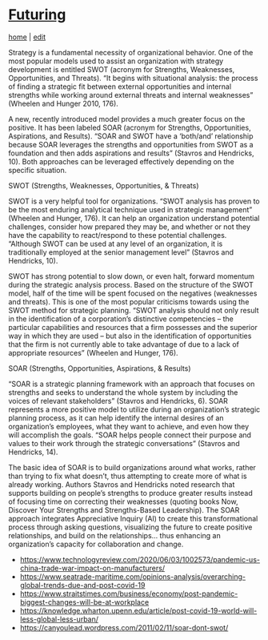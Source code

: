 # [Futuring](https://alwinwoo.github.io/pages/futuring.html)
[home](https://alwinwoo.github.io/) | [edit](https://github.com/alwinwoo/alwinwoo.github.io/edit/master/pages/futuring.md)

Strategy is a fundamental necessity of organizational behavior. One of the most popular models used to assist an organization with strategy development is entitled SWOT (acronym for Strengths, Weaknesses, Opportunities, and Threats). “It begins with situational analysis: the process of finding a strategic fit between external opportunities and internal strengths while working around external threats and internal weaknesses” (Wheelen and Hunger 2010, 176).

A new, recently introduced model provides a much greater focus on the positive. It has been labeled SOAR (acronym for Strengths, Opportunities, Aspirations, and Results). “SOAR and SWOT have a ‘both/and’ relationship because SOAR leverages the strengths and opportunities from SWOT as a foundation and then adds aspirations and results” (Stavros and Hendricks, 10). Both approaches can be leveraged effectively depending on the specific situation.

SWOT (Strengths, Weaknesses, Opportunities, & Threats)

SWOT is a very helpful tool for organizations. “SWOT analysis has proven to be the most enduring analytical technique used in strategic management” (Wheelen and Hunger, 176). It can help an organization understand potential challenges, consider how prepared they may be, and whether or not they have the capability to react/respond to these potential challenges. “Although SWOT can be used at any level of an organization, it is traditionally employed at the senior management level” (Stavros and Hendricks, 10).

SWOT has strong potential to slow down, or even halt, forward momentum during the strategic analysis process. Based on the structure of the SWOT model, half of the time will be spent focused on the negatives (weaknesses and threats). This is one of the most popular criticisms towards using the SWOT method for strategic planning. “SWOT analysis should not only result in the identification of a corporation’s distinctive competencies – the particular capabilities and resources that a firm possesses and the superior way in which they are used – but also in the identification of opportunities that the firm is not currently able to take advantage of due to a lack of appropriate resources” (Wheelen and Hunger, 176).

SOAR (Strengths, Opportunities, Aspirations, & Results)

“SOAR is a strategic planning framework with an approach that focuses on strengths and seeks to understand the whole system by including the voices of relevant stakeholders” (Stavros and Hendricks, 6). SOAR represents a more positive model to utilize during an organization’s strategic planning process, as it can help identify the internal desires of an organization’s employees, what they want to achieve, and even how they will accomplish the goals. “SOAR helps people connect their purpose and values to their work through the strategic conversations” (Stavros and Hendricks, 14).

The basic idea of SOAR is to build organizations around what works, rather than trying to fix what doesn’t, thus attempting to create more of what is already working. Authors Stavros and Hendricks noted research that supports building on people’s strengths to produce greater results instead of focusing time on correcting their weaknesses (quoting books Now, Discover Your Strengths and Strengths-Based Leadership). The SOAR approach integrates Appreciative Inquiry (AI) to create this transformational process through asking questions, visualizing the future to create positive relationships, and build on the relationships… thus enhancing an organization’s capacity for collaboration and change.

- https://www.technologyreview.com/2020/06/03/1002573/pandemic-us-china-trade-war-impact-on-manufacturers/
- https://www.seatrade-maritime.com/opinions-analysis/overarching-global-trends-due-and-post-covid-19
- https://www.straitstimes.com/business/economy/post-pandemic-biggest-changes-will-be-at-workplace
- https://knowledge.wharton.upenn.edu/article/post-covid-19-world-will-less-global-less-urban/
- https://canyoulead.wordpress.com/2011/02/11/soar-dont-swot/
